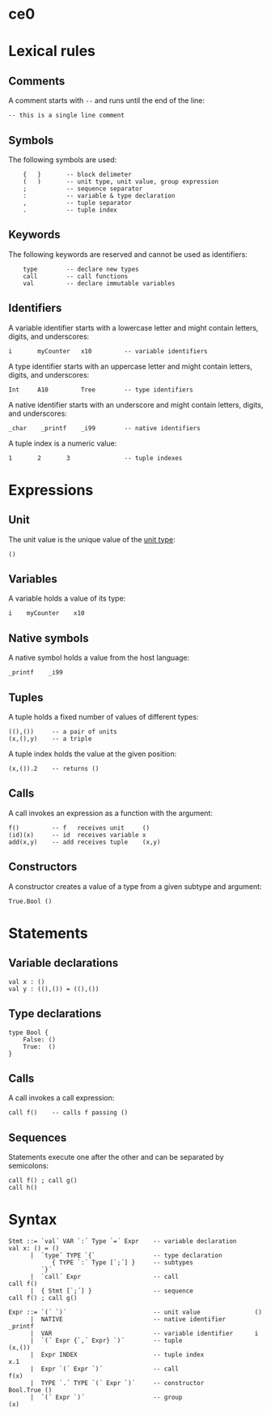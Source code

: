 # ce0

# Lexical rules

## Comments

A comment starts with `--` and runs until the end of the line:

```
-- this is a single line comment
```

## Symbols

The following symbols are used:

```
    {   }       -- block delimeter
    (   )       -- unit type, unit value, group expression
    ;           -- sequence separator
    :           -- variable & type declaration
    ,           -- tuple separator
    .           -- tuple index
```

## Keywords

The following keywords are reserved and cannot be used as identifiers:

```
    type        -- declare new types
    call        -- call functions
    val         -- declare immutable variables
```

## Identifiers

A variable identifier starts with a  lowercase letter and might contain
letters, digits, and underscores:

```
i       myCounter   x10         -- variable identifiers
```

A type identifier starts with an uppercase letter and might contain letters,
digits, and underscores:

```
Int     A10         Tree        -- type identifiers
```

A native identifier starts with an underscore and might contain letters,
digits, and underscores:

```
_char    _printf    _i99        -- native identifiers
```

A tuple index is a numeric value:

```
1       2       3               -- tuple indexes
```

# Expressions

## Unit

The unit value is the unique value of the [unit type](TODO):

```
()
```

## Variables

A variable holds a value of its type:

```
i    myCounter    x10
```

## Native symbols

A native symbol holds a value from the host language:

```
_printf    _i99
```

## Tuples

A tuple holds a fixed number of values of different types:

```
((),())     -- a pair of units
(x,(),y)    -- a triple
```

A tuple index holds the value at the given position:

```
(x,()).2    -- returns ()
```

## Calls

A call invokes an expression as a function with the argument:

```
f()         -- f   receives unit     ()
(id)(x)     -- id  receives variable x
add(x,y)    -- add receives tuple    (x,y)
```

## Constructors

A constructor creates a value of a type from a given subtype and argument:

```
True.Bool ()
```

# Statements

## Variable declarations

```
val x : ()
val y : ((),()) = ((),())
```

## Type declarations

```
type Bool {
    False: ()
    True:  ()
}
```

## Calls

A call invokes a call expression:

```
call f()    -- calls f passing ()
```

## Sequences

Statements execute one after the other and can be separated by semicolons:

```
call f() ; call g()
call h()
```

# Syntax

```
Stmt ::= `val´ VAR `:´ Type `=´ Expr    -- variable declaration     val x: () = ()
      |  `type´ TYPE `{`                -- type declaration
            { TYPE `:´ Type [`;´] }     -- subtypes
         `}´
      |  `call´ Expr                    -- call                     call f()
      |  { Stmt [`;´] }                 -- sequence                 call f() ; call g()

Expr ::= `(´ `)´                        -- unit value               ()
      |  NATIVE                         -- native identifier        _printf
      |  VAR                            -- variable identifier      i
      |  `(´ Expr {`,´ Expr} `)´        -- tuple                    (x,())
      |  Expr INDEX                     -- tuple index              x.1
      |  Expr `(´ Expr `)´              -- call                     f(x)
      |  TYPE `.´ TYPE `(´ Expr `)´     -- constructor              Bool.True ()
      |  `(´ Expr `)´                   -- group                    (x)
```
